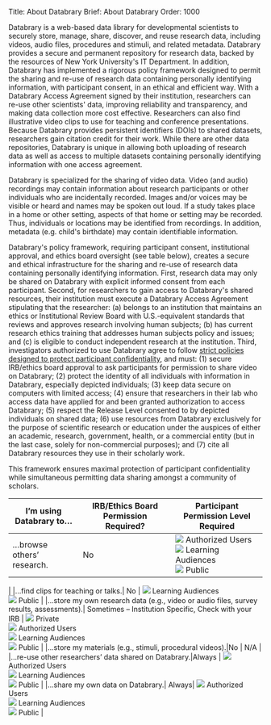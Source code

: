 Title: About Databrary
Brief: About Databrary
Order: 1000

Databrary is a web-based data library for developmental scientists to securely store, manage, share, discover, and reuse research data, including videos, audio files, procedures and stimuli, and related metadata. Databrary provides a secure and permanent repository for research data, backed by the resources of New York University's IT Department. In addition, Databrary has implemented a rigorous policy framework designed to permit the sharing and re-use of research data containing personally identifying information, with participant consent, in an ethical and efficient way. With a Databrary Access Agreement signed by their institution, researchers can re-use other scientists' data, improving reliability and transparency, and making data collection more cost effective. Researchers can also find illustrative video clips to use for teaching and conference presentations. Because Databrary provides persistent identifiers (DOIs) to shared datasets, researchers gain citation credit for their work. While there are other data repositories, Databrary is unique in allowing both uploading of research data as well as access to multiple datasets containing personally identifying information with one access agreement.

Databrary is specialized for the sharing of video data. Video (and audio) recordings may contain information about research participants or other individuals who are incidentally recorded. Images and/or voices may be visible or heard and names may be spoken out loud. If a study takes place in a home or other setting, aspects of that home or setting may be recorded. Thus, individuals or locations may be identified from recordings. In addition, metadata (e.g. child's birthdate) may contain identifiable information.

Databrary's policy framework, requiring participant consent, institutional approval, and ethics board oversight (see table below), creates a secure and ethical infrastructure for the sharing and re-use of research data containing personally identifying information. First, research data may only be shared on Databrary with explicit informed consent from each participant. Second, for researchers to gain access to Databrary's shared resources, their institution must execute a Databrary Access Agreement stipulating that the researcher: (a) belongs to an institution that maintains an ethics or Institutional Review Board with U.S.-equivalent standards that reviews and approves research involving human subjects; (b) has current research ethics training that addresses human subjects policy and issues; and (c) is eligible to conduct independent research at the institution. Third, investigators authorized to use Databrary agree to follow [strict policies designed to protect participant confidentiality](https://www.databrary.org/resources/policies/responsibilities/investigators.html), and must: (1) secure IRB/ethics board approval to ask participants for permission to share video on Databrary; (2) protect the identity of all individuals with information in Databrary, especially depicted individuals; (3) keep data secure on computers with limited access; (4) ensure that researchers in their lab who access data have applied for and been granted authorization to access Databrary; (5) respect the Release Level consented to by depicted individuals on shared data; (6) use resources from Databrary exclusively for the purpose of scientific research or education under the auspices of either an academic, research, government, health, or a commercial entity (but in the last case, solely for non-commercial purposes); and (7) cite all Databrary resources they use in their scholarly work.

This framework ensures maximal protection of participant confidentiality while simultaneous permitting data sharing amongst a community of scholars.

|I’m using Databrary to…| IRB/Ethics Board Permission Required? | Participant Permission Level Required |
|------|---------------|--------------------------------------------------------|
|…browse others’ research.| No | <img src="https://nyu.databrary.org/web/icons/release/shared.svg"> <span>Authorized Users</span> <br /><img src="https://nyu.databrary.org/web/icons/release/excerpts.svg"> <span>Learning Audiences</span><br /><img src="https://nyu.databrary.org/web/icons/release/public.svg"> <span>Public</span>
|
|…find clips for teaching or talks.| No | <img src="https://nyu.databrary.org/web/icons/release/excerpts.svg"> Learning Audiences<br /><img src="https://nyu.databrary.org/web/icons/release/public.svg"> Public
|
|…store my own research data (e.g., video or audio files, survey results, assessments).| Sometimes – Institution Specific, Check with your IRB | <img src="https://nyu.databrary.org/web/icons/release/private.svg"> Private <br /><img src="https://nyu.databrary.org/web/icons/release/shared.svg"> Authorized Users <br /><img src="https://nyu.databrary.org/web/icons/release/excerpts.svg"> Learning Audiences<br /><img src="https://nyu.databrary.org/web/icons/release/public.svg"> Public
|
|…store  my materials (e.g., stimuli, procedural videos).|No | N/A
|
|…re-use other researchers’ data shared on Databrary.|Always | <img src="https://nyu.databrary.org/web/icons/release/shared.svg"> Authorized Users <br /><img src="https://nyu.databrary.org/web/icons/release/excerpts.svg"> Learning Audiences<br /><img src="https://nyu.databrary.org/web/icons/release/public.svg"> Public
|
|…share my own data on Databrary.| Always| <img src="https://nyu.databrary.org/web/icons/release/shared.svg"> Authorized Users <br /><img src="https://nyu.databrary.org/web/icons/release/excerpts.svg"> Learning Audiences<br /><img src="https://nyu.databrary.org/web/icons/release/public.svg"> Public
|